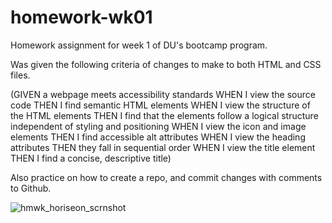 # homework-wk01

Homework assignment for week 1 of DU's bootcamp program.

Was given the following criteria of changes to make to both HTML and CSS files.

(GIVEN a webpage meets accessibility standards
WHEN I view the source code
THEN I find semantic HTML elements
WHEN I view the structure of the HTML elements
THEN I find that the elements follow a logical structure independent of styling and positioning
WHEN I view the icon and image elements
THEN I find accessible alt attributes
WHEN I view the heading attributes
THEN they fall in sequential order
WHEN I view the title element
THEN I find a concise, descriptive title)

Also practice on how to create a repo, and commit changes with comments to Github.

![hmwk_horiseon_scrnshot](https://user-images.githubusercontent.com/90938940/137661574-f04ce9b0-2270-44bd-a39b-58b252a8de0a.png)
